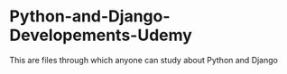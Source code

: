 # Python-and-Django-Developements-Udemy
This are files through which anyone can study about Python and Django
